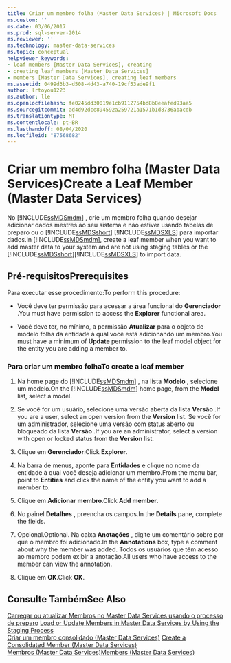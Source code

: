 ```yaml
---
title: Criar um membro folha (Master Data Services) | Microsoft Docs
ms.custom: ''
ms.date: 03/06/2017
ms.prod: sql-server-2014
ms.reviewer: ''
ms.technology: master-data-services
ms.topic: conceptual
helpviewer_keywords:
- leaf members [Master Data Services], creating
- creating leaf members [Master Data Services]
- members [Master Data Services], creating leaf members
ms.assetid: 0499d3b3-d508-4d43-a740-19cf53ade9f1
author: lrtoyou1223
ms.author: lle
ms.openlocfilehash: fe0245dd30019e1cb9112754bd8b8eeafed93aa5
ms.sourcegitcommit: ad4d92dce894592a259721a1571b1d8736abacdb
ms.translationtype: MT
ms.contentlocale: pt-BR
ms.lasthandoff: 08/04/2020
ms.locfileid: "87568682"
---
```

# <a name="create-a-leaf-member-master-data-services"></a><span data-ttu-id="91e42-102">Criar um membro folha (Master Data Services)</span><span class="sxs-lookup"><span data-stu-id="91e42-102">Create a Leaf Member (Master Data Services)</span></span>
  <span data-ttu-id="91e42-103">No [!INCLUDE[ssMDSmdm](../includes/ssmdsmdm-md.md)] , crie um membro folha quando desejar adicionar dados mestres ao seu sistema e não estiver usando tabelas de preparo ou o [!INCLUDE[ssMDSshort](../includes/ssmdsshort-md.md)] [!INCLUDE[ssMDSXLS](../includes/ssmdsxls-md.md)] para importar dados.</span><span class="sxs-lookup"><span data-stu-id="91e42-103">In [!INCLUDE[ssMDSmdm](../includes/ssmdsmdm-md.md)], create a leaf member when you want to add master data to your system and are not using staging tables or the [!INCLUDE[ssMDSshort](../includes/ssmdsshort-md.md)][!INCLUDE[ssMDSXLS](../includes/ssmdsxls-md.md)] to import data.</span></span>  
  
## <a name="prerequisites"></a><span data-ttu-id="91e42-104">Pré-requisitos</span><span class="sxs-lookup"><span data-stu-id="91e42-104">Prerequisites</span></span>  
 <span data-ttu-id="91e42-105">Para executar esse procedimento:</span><span class="sxs-lookup"><span data-stu-id="91e42-105">To perform this procedure:</span></span>  
  
-   <span data-ttu-id="91e42-106">Você deve ter permissão para acessar a área funcional do **Gerenciador** .</span><span class="sxs-lookup"><span data-stu-id="91e42-106">You must have permission to access the **Explorer** functional area.</span></span>  
  
-   <span data-ttu-id="91e42-107">Você deve ter, no mínimo, a permissão **Atualizar** para o objeto de modelo folha da entidade à qual você está adicionando um membro.</span><span class="sxs-lookup"><span data-stu-id="91e42-107">You must have a minimum of **Update** permission to the leaf model object for the entity you are adding a member to.</span></span>  
  
### <a name="to-create-a-leaf-member"></a><span data-ttu-id="91e42-108">Para criar um membro folha</span><span class="sxs-lookup"><span data-stu-id="91e42-108">To create a leaf member</span></span>  
  
1.  <span data-ttu-id="91e42-109">Na home page do [!INCLUDE[ssMDSmdm](../includes/ssmdsmdm-md.md)] , na lista **Modelo** , selecione um modelo.</span><span class="sxs-lookup"><span data-stu-id="91e42-109">On the [!INCLUDE[ssMDSmdm](../includes/ssmdsmdm-md.md)] home page, from the **Model** list, select a model.</span></span>  
  
2.  <span data-ttu-id="91e42-110">Se você for um usuário, selecione uma versão aberta da lista **Versão** .</span><span class="sxs-lookup"><span data-stu-id="91e42-110">If you are a user, select an open version from the **Version** list.</span></span> <span data-ttu-id="91e42-111">Se você for um administrador, selecione uma versão com status aberto ou bloqueado da lista **Versão** .</span><span class="sxs-lookup"><span data-stu-id="91e42-111">If you are an administrator, select a version with open or locked status from the **Version** list.</span></span>  
  
3.  <span data-ttu-id="91e42-112">Clique em **Gerenciador**.</span><span class="sxs-lookup"><span data-stu-id="91e42-112">Click **Explorer**.</span></span>  
  
4.  <span data-ttu-id="91e42-113">Na barra de menus, aponte para **Entidades** e clique no nome da entidade à qual você deseja adicionar um membro.</span><span class="sxs-lookup"><span data-stu-id="91e42-113">From the menu bar, point to **Entities** and click the name of the entity you want to add a member to.</span></span>  
  
5.  <span data-ttu-id="91e42-114">Clique em **Adicionar membro**.</span><span class="sxs-lookup"><span data-stu-id="91e42-114">Click **Add member**.</span></span>  
  
6.  <span data-ttu-id="91e42-115">No painel **Detalhes** , preencha os campos.</span><span class="sxs-lookup"><span data-stu-id="91e42-115">In the **Details** pane, complete the fields.</span></span>  
  
7.  <span data-ttu-id="91e42-116">Opcional.</span><span class="sxs-lookup"><span data-stu-id="91e42-116">Optional.</span></span> <span data-ttu-id="91e42-117">Na caixa **Anotações** , digite um comentário sobre por que o membro foi adicionado.</span><span class="sxs-lookup"><span data-stu-id="91e42-117">In the **Annotations** box, type a comment about why the member was added.</span></span> <span data-ttu-id="91e42-118">Todos os usuários que têm acesso ao membro podem exibir a anotação.</span><span class="sxs-lookup"><span data-stu-id="91e42-118">All users who have access to the member can view the annotation.</span></span>  
  
8.  <span data-ttu-id="91e42-119">Clique em **OK**.</span><span class="sxs-lookup"><span data-stu-id="91e42-119">Click **OK**.</span></span>  
  
## <a name="see-also"></a><span data-ttu-id="91e42-120">Consulte Também</span><span class="sxs-lookup"><span data-stu-id="91e42-120">See Also</span></span>  
 <span data-ttu-id="91e42-121">[Carregar ou atualizar Membros no Master Data Services usando o processo de preparo](add-update-and-delete-data-master-data-services.md) </span><span class="sxs-lookup"><span data-stu-id="91e42-121">[Load or Update Members in Master Data Services by Using the Staging Process](add-update-and-delete-data-master-data-services.md) </span></span>  
 <span data-ttu-id="91e42-122">[Criar um membro consolidado &#40;Master Data Services&#41;](../../2014/master-data-services/create-a-consolidated-member-master-data-services.md) </span><span class="sxs-lookup"><span data-stu-id="91e42-122">[Create a Consolidated Member &#40;Master Data Services&#41;](../../2014/master-data-services/create-a-consolidated-member-master-data-services.md) </span></span>  
 [<span data-ttu-id="91e42-123">Membros &#40;Master Data Services&#41;</span><span class="sxs-lookup"><span data-stu-id="91e42-123">Members &#40;Master Data Services&#41;</span></span>](../../2014/master-data-services/members-master-data-services.md)  
  
  
